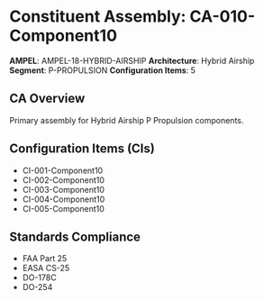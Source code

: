 # Constituent Assembly: CA-010-Component10

**AMPEL**: AMPEL-18-HYBRID-AIRSHIP
**Architecture**: Hybrid Airship
**Segment**: P-PROPULSION
**Configuration Items**: 5

## CA Overview
Primary assembly for Hybrid Airship P Propulsion components.

## Configuration Items (CIs)
- CI-001-Component10
- CI-002-Component10
- CI-003-Component10
- CI-004-Component10
- CI-005-Component10

## Standards Compliance
- FAA Part 25
- EASA CS-25
- DO-178C
- DO-254
